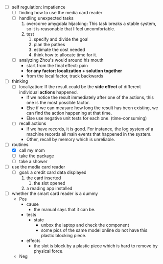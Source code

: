 - [ ] self regulation: impatience
    - [ ] finding how to use the media card reader
    - [ ] handling unexpected tasks
        1. overcome amygdala hijacking: This task breaks a stable system, so it is reasonable that I feel uncomfortable.
        2. test
            1. specify and divide the goal
            2. plan the pathes
            3. estimate the cost needed
            4. think how to allocate time for it.
    - [ ] analyzing Zhou's would around his mouth
        - start from the final effect: pain
        - **for any factor: localization + solution together**
        - from the local factor, track backwards
- [ ] thinking
    - [ ] localization: If the result could be the **side effect** of different individual **actions** happened.
        - If we notice the result immediately after one of the actions, this one is the most possible factor.
        - Else if we can measure how long the result has been existing, we can find the action happening at that time.
        - Else use negative unit tests for each one. (time-consuming)
    - [ ] recall actions
        - If we have records, it is good. For instance, the log system of a machine records all main events that happened in the system.
        - Other, recall by memory which is unreliable. 
- [ ] routines
    - [x] call my mom
    - [ ] take the package
    - [ ] take a shower
- [ ] use the media card reader
    - [ ] goal: a credit card data displayed
        1. the card inserted
            1. the slot opened
        2. a reading app installed
- [ ] whether the smart card reader is a dummy
    - Pos
        - cause
            - the manual says that it can be.
        - tests
            - state
                - unbox the laptop and check the component
                - some pics of the same model online do not have this plastic blocking piece.
        - effects
            - the slot is block by a plastic piece which is hard to remove by physical force.
    - Neg 
